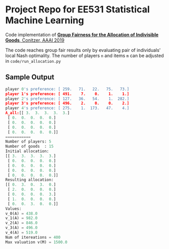 # Project Repo for EE531 Statistical Machine Learning

Code implementation of 
[**Group Fairness for the Allocation of Indivisible Goods**, Conitzer, AAAI 2019](https://users.cs.duke.edu/~conitzer/group-fairness-full.pdf)

The code reaches group fair results only by evaluating pair of individuals' local Nash optimality.
The number of players `n` and items `m` can be adjusted in `code/run_allocation.py`

## Sample Output
```python
player 0's preference: [ 259.   71.   22.   75.   73.]
player 1's preference: [ 491.    7.    0.    1.    1.]
player 2's preference: [ 127.   36.   54.    1.  282.]
player 3's preference: [ 496.    2.    0.    0.    2.]
player 4's preference: [ 275.    1.  173.   47.    4.]
A_all:[[ 3.  3.  3.  3.  3.]
 [ 0.  0.  0.  0.  0.]
 [ 0.  0.  0.  0.  0.]
 [ 0.  0.  0.  0.  0.]
 [ 0.  0.  0.  0.  0.]]
===========
Number of players: 5
Number of goods  : 15
Initial allocation: 
[[ 3.  3.  3.  3.  3.]
 [ 0.  0.  0.  0.  0.]
 [ 0.  0.  0.  0.  0.]
 [ 0.  0.  0.  0.  0.]
 [ 0.  0.  0.  0.  0.]]
Resulting allocation: 
[[ 0.  3.  0.  3.  0.]
 [ 2.  0.  0.  0.  0.]
 [ 0.  0.  0.  0.  3.]
 [ 1.  0.  0.  0.  0.]
 [ 0.  0.  3.  0.  0.]]
Values: 
v_0(A) = 438.0
v_1(A) = 982.0
v_2(A) = 846.0
v_3(A) = 496.0
v_4(A) = 519.0
Num of itereations = 400
Max valuation v(M) = 1500.0
```
